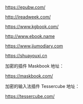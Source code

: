 https://epubw.com/

http://ireadweek.com/

https://www.kgbook.com/

http://www.ebook.name

https://www.jiumodiary.com

https://shuayouxi.cn

加密的插件
Maskbook 地址：

https://maskbook.com/

加密的输入法插件
Tessercube 地址：

https://tessercube.com/